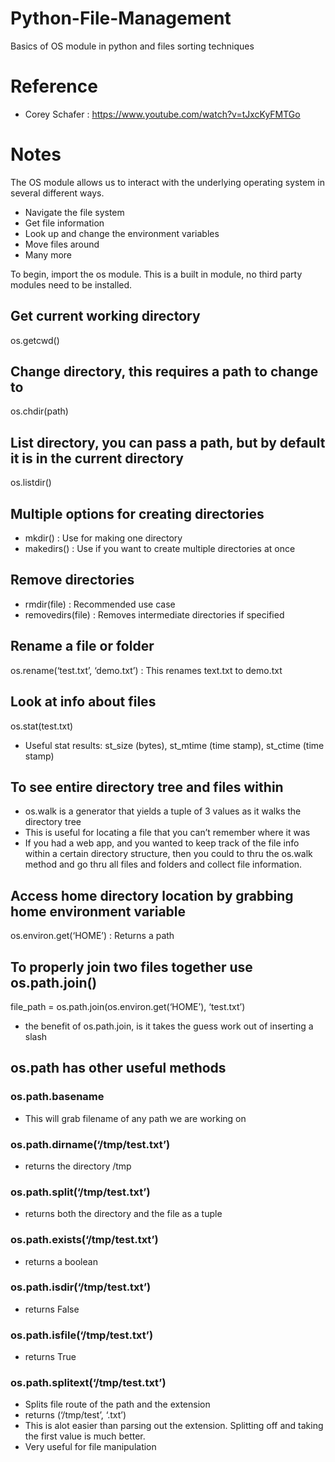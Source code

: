 # Python-File-Management
Basics of OS module in python and files sorting techniques

# Reference
- Corey Schafer : https://www.youtube.com/watch?v=tJxcKyFMTGo

# Notes 
The OS module allows us to interact with the underlying operating system in several different ways.

- Navigate the file system
- Get file information
- Look up and change the environment variables
- Move files around
- Many more

To begin, import the os module. This is a built in module, no third party modules need to be installed.


## Get current working directory
os.getcwd()


## Change directory, this requires a path to change to
os.chdir(path)


## List directory, you can pass a path, but by default it is in the current directory
os.listdir()


## Multiple options for creating directories
- mkdir() : Use for making one directory
- makedirs() : Use if you want to create multiple directories at once


## Remove directories
- rmdir(file) : Recommended use case
- removedirs(file) : Removes intermediate directories if specified


## Rename a file or folder
os.rename(‘test.txt’, ‘demo.txt’) : This renames text.txt to demo.txt


## Look at info about files
os.stat(test.txt)
 - Useful stat results: st_size (bytes), st_mtime (time stamp), st_ctime (time stamp)


## To see entire directory tree and files within
- os.walk is a generator that yields a tuple of 3 values as it walks the directory tree
- This is useful for locating a file that you can’t remember where it was
- If you had a web app, and you wanted to keep track of the file info within a certain directory structure, then you could to thru the os.walk method and go thru all files and folders and collect file information.


## Access home directory location by grabbing home environment variable
os.environ.get(‘HOME’) : Returns a path

## To properly join two files together use os.path.join()
file_path = os.path.join(os.environ.get(‘HOME’), ‘test.txt’)
- the benefit of os.path.join, is it takes the guess work out of inserting a slash

## os.path has other useful methods
### os.path.basename
- This will grab filename of any path we are working on

### os.path.dirname(‘/tmp/test.txt’)
- returns the directory /tmp

### os.path.split(‘/tmp/test.txt’)
- returns both the directory and the file as a tuple

### os.path.exists(‘/tmp/test.txt’)
- returns a boolean

### os.path.isdir(‘/tmp/test.txt’)
- returns False

### os.path.isfile(‘/tmp/test.txt’)
- returns True

### os.path.splitext(‘/tmp/test.txt’)
- Splits file route of the path and the extension
- returns (‘/tmp/test’, ‘.txt’)
- This is alot easier than parsing out the extension. Splitting off and taking the first value is much better.
- Very useful for file manipulation
